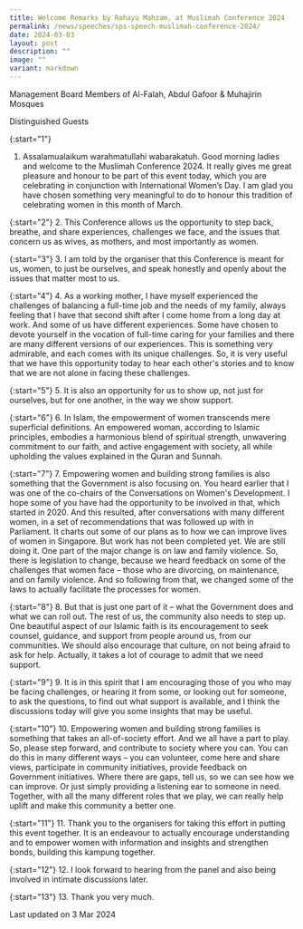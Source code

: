```yaml
---
title: Welcome Remarks by Rahayu Mahzam, at Muslimah Conference 2024
permalink: /news/speeches/sps-speech-muslimah-conference-2024/
date: 2024-03-03
layout: post
description: ""
image: ""
variant: markdown
---
```

Management Board Members of Al-Falah, Abdul Gafoor &amp; Muhajirin Mosques

Distinguished Guests

{:start="1"}
1. Assalamualaikum warahmatullahi wabarakatuh. Good morning ladies and welcome to the Muslimah Conference 2024. It really gives me great pleasure and honour to be part of this event today, which you are celebrating in conjunction with International Women’s Day. I am glad you have chosen something very meaningful to do to honour this tradition of celebrating women in this month of March.

{:start="2"}
2. This Conference allows us the opportunity to step back, breathe, and share experiences, challenges we face, and the issues that concern us as wives, as mothers, and most importantly as women. 

{:start="3"}
3. I am told by the organiser that this Conference is meant for us, women, to just be ourselves, and speak honestly and openly about the issues that matter most to us.    

{:start="4"}
4. As a working mother, I have myself experienced the challenges of balancing a full-time job and the needs of my family, always feeling that I have that second shift after I come home from a long day at work. And some of us have different experiences. Some have chosen to devote yourself in the vocation of full-time caring for your families and there are many different versions of our experiences. This is something very admirable, and each comes with its unique challenges. So, it is very useful that we have this opportunity today to hear each other's stories and to know that we are not alone in facing these challenges.

{:start="5"}
5. It is also an opportunity for us to show up, not just for ourselves, but for one another, in the way we show support.

{:start="6"}
6. In Islam, the empowerment of women transcends mere superficial definitions. An empowered woman, according to Islamic principles, embodies a harmonious blend of spiritual strength, unwavering commitment to our faith, and active engagement with society, all while upholding the values explained in the Quran and Sunnah.

{:start="7"}
7. Empowering women and building strong families is also something that the Government is also focusing on. You heard earlier that I was one of the co-chairs of the Conversations on Women's Development. I hope some of you have had the opportunity to be involved in that, which started in 2020. And this resulted, after conversations with many different women, in a set of recommendations that was followed up with in Parliament. It charts out some of our plans as to how we can improve lives of women in Singapore. But work has not been completed yet. We are still doing it. One part of the major change is on law and family violence. So, there is legislation to change, because we heard feedback on some of the challenges that women face – those who are divorcing, on maintenance, and on family violence. And so following from that, we changed some of the laws to actually facilitate the processes for women.

{:start="8"}
8. But that is just one part of it – what the Government does and what we can roll out. The rest of us, the community also needs to step up. One beautiful aspect of our Islamic faith is its encouragement to seek counsel, guidance, and support from people around us, from our communities. We should also encourage that culture, on not being afraid to ask for help. Actually, it takes a lot of courage to admit that we need support.

{:start="9"}
9. It is in this spirit that I am encouraging those of you who may be facing challenges, or hearing it from some, or looking out for someone, to ask the questions, to find out what support is available, and I think the discussions today will give you some insights that may be useful.
 
{:start="10"}
10. Empowering women and building strong families is something that takes an all-of-society effort. And we all have a part to play. So, please step forward, and contribute to society where you can. You can do this in many different ways – you can volunteer, come here and share views, participate in community initiatives, provide feedback on Government initiatives. Where there are gaps, tell us, so we can see how we can improve. Or just simply providing a listening ear to someone in need. Together, with all the many different roles that we play, we can really help uplift and make this community a better one.

{:start="11"}
11. Thank you to the organisers for taking this effort in putting this event together. It is an endeavour to actually encourage understanding and to empower women with information and insights and strengthen bonds, building this kampung together. 

{:start="12"}
12. I look forward to hearing from the panel and also being involved in intimate discussions later. 

{:start="13"}
13. Thank you very much.

<p class="right-side-updated">Last updated on 3 Mar 2024</p>